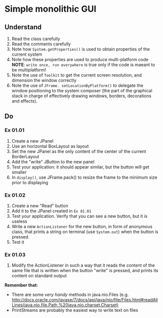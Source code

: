 # Simple monolithic GUI

## Understand
1. Read the class carefully
2. Read the comments carefully
3. Note how ``System.getProperties()`` is used to obtain properties of the current system
4. Note how these properties are used to produce multi-platform code
   **NOTE**: ``write once, run everywhere`` is true only if the code is maeant to be multiplatform!
5. Note the use of ``Toolkit`` to get the current screen resolution, and dimension the window correctly
6. Note the use of ``JFrame. setLocationByPlatform()`` to delegate the window positioning to the system composer (the part of the graphical stack in charge of effectively drawing windows, borders, decorations and effects).

## Do
### Ex 01.01
1. Create a new JPanel
2. Use an horizontal BoxLayout as layout
3. Set the new JPanel as the only content of the center of the current BorderLayout
4. Add the "write" JButton to the new panel
5. Test your application: it should appear similar, but the button will get smaller
6. In ``display()``, use JFrame.pack() to resize the frame to the minimum size prior to displaying

### Ex 01.02
1. Create a new "Read" button
2. Add it to the JPanel created in ``Ex 01.01``
3. Test your application. Verify that you can see a new button, but it is useless
4. Write a new ``ActionListener`` for the new button, in form of anonymous class, that prints a string on terminal (use ``System.out``) when the button is pressed.
5. Test it

### Ex 01.03
1. Modify the ActionListener in such a way that it reads the content of the same file that is written when the button "write" is pressed, and prints its content on standard output

**Remember that:**
* There are some _very handy_  methods in java.nio.Files (e.g. http://docs.oracle.com/javase/7/docs/api/java/nio/file/Files.html#readAllLines(java.nio.file.Path,%20java.nio.charset.Charset)
* PrintStreams are probably the easiest way to write text on files
